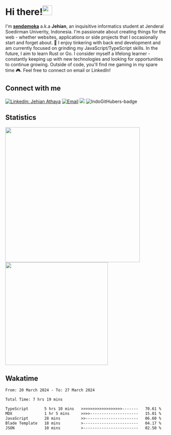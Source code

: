 # Hi there!<img src="https://media.giphy.com/media/hvRJCLFzcasrR4ia7z/giphy.gif" width="30">

I'm [**send∅moka**](https://sendomoka.dev/) a.k.a **Jehian**, an inquisitive informatics student at Jenderal Soedirman Univerity, Indonesia. I'm passionate about creating things for the web - whether websites, applications or side projects that I occasionally start and forget about. 💭 I enjoy tinkering with back end development and am currently focused on grinding my JavaScript/TypeScript skills. In the future, I aim to learn Rust or Go. I consider myself a lifelong learner - constantly keeping up with new technologies and looking for opportunities to continue growing. Outside of code, you'll find me gaming in my spare time 🎮. Feel free to connect on email or LinkedIn!

## Connect with me

[![Linkedin: Jehian Athaya](https://img.shields.io/badge/-Jehian%20Athaya-blue?style=flat-square&logo=Linkedin&logoColor=white&link=https://www.linkedin.com/in/jehianth/)](https://www.linkedin.com/in/jehianth/)
<a href="mailto:sendomoka0@gmail.com"><img alt="Email" src="https://img.shields.io/badge/Email-sendomoka0-blue?style=flat-square&logo=email"></a>
[![](https://komarev.com/ghpvc/?username=sendomoka&color=blue&label=Profile%20Views)](https://github.com/sendomoka/sendomoka)
![IndoGitHubers-badge](https://indogithubers-badge.vercel.app/badge?username=sendomoka&style=social)

## Statistics

<span><img width="420" src="https://github-readme-stats.vercel.app/api?username=sendomoka&show_icons=true" /></span>
<span><img width="320" src="https://github-readme-stats.vercel.app/api/top-langs/?username=sendomoka&layout=compact&langs_count=6" /></span>

## Wakatime

<!--START_SECTION:waka-->

```txt
From: 20 March 2024 - To: 27 March 2024

Total Time: 7 hrs 19 mins

TypeScript       5 hrs 10 mins   >>>>>>>>>>>>>>>>>>-------   70.61 %
MDX              1 hr 5 mins     >>>>---------------------   15.01 %
JavaScript       28 mins         >>-----------------------   06.60 %
Blade Template   18 mins         >------------------------   04.17 %
JSON             10 mins         >------------------------   02.50 %
```

<!--END_SECTION:waka-->
